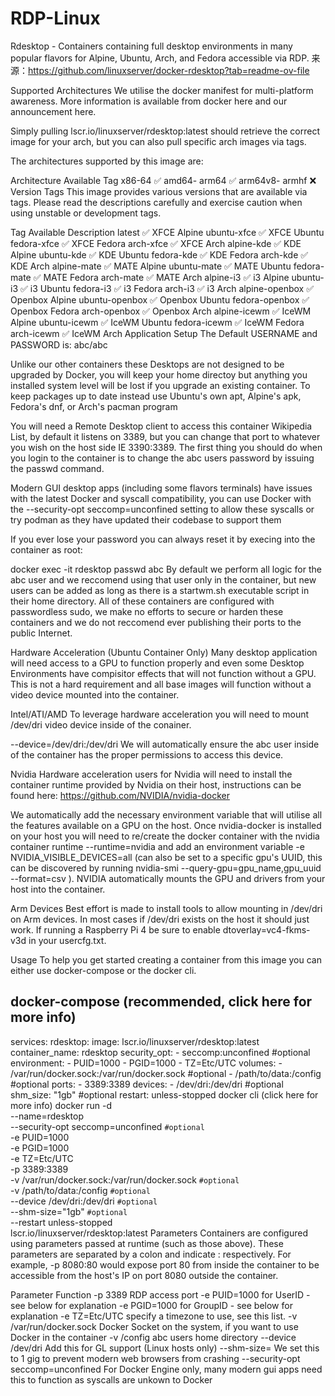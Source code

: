 # RDP-Linux

Rdesktop - Containers containing full desktop environments in many popular flavors for Alpine, Ubuntu, Arch, and Fedora accessible via RDP.
来源：https://github.com/linuxserver/docker-rdesktop?tab=readme-ov-file

Supported Architectures
We utilise the docker manifest for multi-platform awareness. More information is available from docker here and our announcement here.

Simply pulling lscr.io/linuxserver/rdesktop:latest should retrieve the correct image for your arch, but you can also pull specific arch images via tags.

The architectures supported by this image are:

Architecture	Available	Tag
x86-64	✅	amd64-<version tag>
arm64	✅	arm64v8-<version tag>
armhf	❌	
Version Tags
This image provides various versions that are available via tags. Please read the descriptions carefully and exercise caution when using unstable or development tags.

Tag	Available	Description
latest	✅	XFCE Alpine
ubuntu-xfce	✅	XFCE Ubuntu
fedora-xfce	✅	XFCE Fedora
arch-xfce	✅	XFCE Arch
alpine-kde	✅	KDE Alpine
ubuntu-kde	✅	KDE Ubuntu
fedora-kde	✅	KDE Fedora
arch-kde	✅	KDE Arch
alpine-mate	✅	MATE Alpine
ubuntu-mate	✅	MATE Ubuntu
fedora-mate	✅	MATE Fedora
arch-mate	✅	MATE Arch
alpine-i3	✅	i3 Alpine
ubuntu-i3	✅	i3 Ubuntu
fedora-i3	✅	i3 Fedora
arch-i3	✅	i3 Arch
alpine-openbox	✅	Openbox Alpine
ubuntu-openbox	✅	Openbox Ubuntu
fedora-openbox	✅	Openbox Fedora
arch-openbox	✅	Openbox Arch
alpine-icewm	✅	IceWM Alpine
ubuntu-icewm	✅	IceWM Ubuntu
fedora-icewm	✅	IceWM Fedora
arch-icewm	✅	IceWM Arch
Application Setup
The Default USERNAME and PASSWORD is: abc/abc

Unlike our other containers these Desktops are not designed to be upgraded by Docker, you will keep your home directoy but anything you installed system level will be lost if you upgrade an existing container. To keep packages up to date instead use Ubuntu's own apt, Alpine's apk, Fedora's dnf, or Arch's pacman program

You will need a Remote Desktop client to access this container Wikipedia List, by default it listens on 3389, but you can change that port to whatever you wish on the host side IE 3390:3389. The first thing you should do when you login to the container is to change the abc users password by issuing the passwd command.

Modern GUI desktop apps (including some flavors terminals) have issues with the latest Docker and syscall compatibility, you can use Docker with the --security-opt seccomp=unconfined setting to allow these syscalls or try podman as they have updated their codebase to support them

If you ever lose your password you can always reset it by execing into the container as root:

docker exec -it rdesktop passwd abc
By default we perform all logic for the abc user and we reccomend using that user only in the container, but new users can be added as long as there is a startwm.sh executable script in their home directory. All of these containers are configured with passwordless sudo, we make no efforts to secure or harden these containers and we do not reccomend ever publishing their ports to the public Internet.

Hardware Acceleration (Ubuntu Container Only)
Many desktop application will need access to a GPU to function properly and even some Desktop Environments have compisitor effects that will not function without a GPU. This is not a hard requirement and all base images will function without a video device mounted into the container.

Intel/ATI/AMD
To leverage hardware acceleration you will need to mount /dev/dri video device inside of the conainer.

--device=/dev/dri:/dev/dri
We will automatically ensure the abc user inside of the container has the proper permissions to access this device.

Nvidia
Hardware acceleration users for Nvidia will need to install the container runtime provided by Nvidia on their host, instructions can be found here: https://github.com/NVIDIA/nvidia-docker

We automatically add the necessary environment variable that will utilise all the features available on a GPU on the host. Once nvidia-docker is installed on your host you will need to re/create the docker container with the nvidia container runtime --runtime=nvidia and add an environment variable -e NVIDIA_VISIBLE_DEVICES=all (can also be set to a specific gpu's UUID, this can be discovered by running nvidia-smi --query-gpu=gpu_name,gpu_uuid --format=csv ). NVIDIA automatically mounts the GPU and drivers from your host into the container.

Arm Devices
Best effort is made to install tools to allow mounting in /dev/dri on Arm devices. In most cases if /dev/dri exists on the host it should just work. If running a Raspberry Pi 4 be sure to enable dtoverlay=vc4-fkms-v3d in your usercfg.txt.

Usage
To help you get started creating a container from this image you can either use docker-compose or the docker cli.

docker-compose (recommended, click here for more info)
---
services:
  rdesktop:
    image: lscr.io/linuxserver/rdesktop:latest
    container_name: rdesktop
    security_opt:
      - seccomp:unconfined #optional
    environment:
      - PUID=1000
      - PGID=1000
      - TZ=Etc/UTC
    volumes:
      - /var/run/docker.sock:/var/run/docker.sock #optional
      - /path/to/data:/config #optional
    ports:
      - 3389:3389
    devices:
      - /dev/dri:/dev/dri #optional
    shm_size: "1gb" #optional
    restart: unless-stopped
docker cli (click here for more info)
docker run -d \
  --name=rdesktop \
  --security-opt seccomp=unconfined `#optional` \
  -e PUID=1000 \
  -e PGID=1000 \
  -e TZ=Etc/UTC \
  -p 3389:3389 \
  -v /var/run/docker.sock:/var/run/docker.sock `#optional` \
  -v /path/to/data:/config `#optional` \
  --device /dev/dri:/dev/dri `#optional` \
  --shm-size="1gb" `#optional` \
  --restart unless-stopped \
  lscr.io/linuxserver/rdesktop:latest
Parameters
Containers are configured using parameters passed at runtime (such as those above). These parameters are separated by a colon and indicate <external>:<internal> respectively. For example, -p 8080:80 would expose port 80 from inside the container to be accessible from the host's IP on port 8080 outside the container.

Parameter	Function
-p 3389	RDP access port
-e PUID=1000	for UserID - see below for explanation
-e PGID=1000	for GroupID - see below for explanation
-e TZ=Etc/UTC	specify a timezone to use, see this list.
-v /var/run/docker.sock	Docker Socket on the system, if you want to use Docker in the container
-v /config	abc users home directory
--device /dev/dri	Add this for GL support (Linux hosts only)
--shm-size=	We set this to 1 gig to prevent modern web browsers from crashing
--security-opt seccomp=unconfined	For Docker Engine only, many modern gui apps need this to function as syscalls are unkown to Docker
